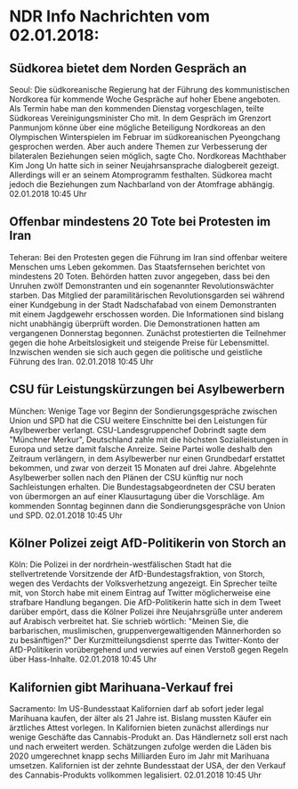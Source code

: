 # NDR Info Nachrichten vom 02.01.2018:


## Südkorea bietet dem Norden Gespräch an
Seoul: Die südkoreanische Regierung hat der Führung des kommunistischen Nordkorea für kommende Woche Gespräche auf hoher Ebene angeboten. Als Termin habe man den kommenden Dienstag vorgeschlagen, teilte Südkoreas Vereinigungsminister Cho mit. In dem Gespräch im Grenzort Panmunjom könne über eine mögliche Beteiligung Nordkoreas an den Olympischen Winterspielen im Februar im südkoreanischen Pyeongchang gesprochen werden. Aber auch andere Themen zur Verbesserung der bilateralen Beziehungen seien möglich, sagte Cho. Nordkoreas Machthaber Kim Jong Un hatte sich in seiner Neujahrsansprache dialogbereit gezeigt. Allerdings will er an seinem Atomprogramm festhalten. Südkorea macht jedoch die Beziehungen zum Nachbarland von der Atomfrage abhängig. 02.01.2018 10:45 Uhr 

## Offenbar mindestens 20 Tote bei Protesten im Iran
Teheran: Bei den Protesten gegen die Führung im Iran sind offenbar weitere Menschen ums Leben gekommen. Das Staatsfernsehen berichtet von mindestens 20 Toten. Behörden hatten zuvor angegeben, dass bei den Unruhen zwölf Demonstranten und ein sogenannter Revolutionswächter starben. Das Mitglied der paramilitärischen Revolutionsgarden sei während einer Kundgebung in der Stadt Nadschafabad von einem Demonstranten mit einem Jagdgewehr erschossen worden. Die Informationen sind bislang nicht unabhängig überprüft worden. Die Demonstrationen hatten am vergangenen Donnerstag begonnen. Zunächst protestierten die Teilnehmer gegen die hohe Arbeitslosigkeit und steigende Preise für Lebensmittel. Inzwischen wenden sie sich auch gegen die politische und geistliche Führung des Iran. 02.01.2018 10:45 Uhr 

## CSU für Leistungskürzungen bei Asylbewerbern
München: Wenige Tage vor Beginn der Sondierungsgespräche zwischen Union und SPD hat die CSU weitere Einschnitte bei den Leistungen für Asylbewerber verlangt. CSU-Landesgruppenchef Dobrindt sagte dem "Münchner Merkur", Deutschland zahle mit die höchsten Sozialleistungen in Europa und setze damit falsche Anreize. Seine Partei wolle deshalb den Zeitraum verlängern, in dem Asylbewerber nur einen Grundbedarf erstattet bekommen, und zwar von derzeit 15 Monaten auf drei Jahre. Abgelehnte Asylbewerber sollen nach den Plänen der CSU künftig nur noch Sachleistungen erhalten. Die Bundestagsabgeordneten der CSU beraten von übermorgen an auf einer Klausurtagung über die Vorschläge. Am kommenden Sonntag beginnen dann die Sondierungsgespräche von Union und SPD. 02.01.2018 10:45 Uhr 

## Kölner Polizei zeigt AfD-Politikerin von Storch an
Köln: Die Polizei in der nordrhein-westfälischen Stadt hat die stellvertretende Vorsitzende der AfD-Bundestagsfraktion, von Storch, wegen des Verdachts der Volksverhetzung angezeigt. Ein Sprecher teilte mit, von Storch habe mit einem Eintrag auf Twitter möglicherweise eine strafbare Handlung begangen. Die AfD-Politikerin hatte sich in dem Tweet darüber empört, dass die Kölner Polizei ihre Neujahrsgrüße unter anderem auf Arabisch verbreitet hat. Sie schrieb wörtlich: "Meinen Sie, die barbarischen, muslimischen, gruppenvergewaltigenden Männerhorden so zu besänftigen?" Der Kurzmitteilungsdienst sperrte das Twitter-Konto der AfD-Politikerin vorübergehend und verwies auf einen Verstoß gegen Regeln über Hass-Inhalte. 02.01.2018 10:45 Uhr 

## Kalifornien gibt Marihuana-Verkauf frei
Sacramento: Im US-Bundesstaat Kalifornien darf ab sofort jeder legal Marihuana kaufen, der älter als 21 Jahre ist. Bislang mussten Käufer ein ärztliches Attest vorlegen. In Kalifornien bieten zunächst allerdings nur wenige Geschäfte das Cannabis-Produkt an. Das Händlernetz soll erst nach und nach erweitert werden. Schätzungen zufolge werden die Läden bis 2020 umgerechnet knapp sechs Milliarden Euro im Jahr mit Marihuana umsetzen. Kalifornien ist der zehnte Bundesstaat der USA, der den Verkauf des Cannabis-Produkts vollkommen legalisiert. 02.01.2018 10:45 Uhr 
